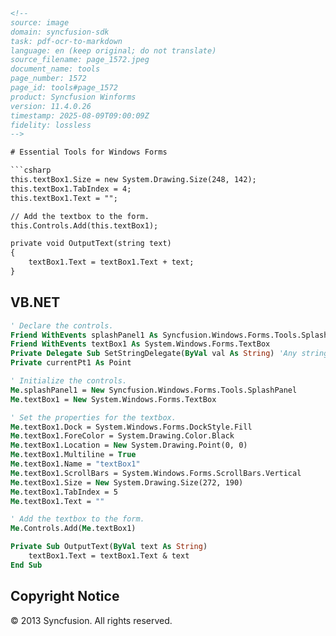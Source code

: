 ```html
<!-- 
source: image
domain: syncfusion-sdk
task: pdf-ocr-to-markdown
language: en (keep original; do not translate)
source_filename: page_1572.jpeg
document_name: tools
page_number: 1572
page_id: tools#page_1572
product: Syncfusion Winforms
version: 11.4.0.26
timestamp: 2025-08-09T09:00:09Z
fidelity: lossless
-->

# Essential Tools for Windows Forms

```csharp
this.textBox1.Size = new System.Drawing.Size(248, 142);
this.textBox1.TabIndex = 4;
this.textBox1.Text = "";

// Add the textbox to the form.
this.Controls.Add(this.textBox1);

private void OutputText(string text)
{
    textBox1.Text = textBox1.Text + text;
}
```

## VB.NET

```vb
' Declare the controls.
Friend WithEvents splashPanel1 As Syncfusion.Windows.Forms.Tools.SplashPanel
Friend WithEvents textBox1 As System.Windows.Forms.TextBox
Private Delegate Sub SetStringDelegate(ByVal val As String) 'Any string value
Private currentPt1 As Point

' Initialize the controls.
Me.splashPanel1 = New Syncfusion.Windows.Forms.Tools.SplashPanel
Me.textBox1 = New System.Windows.Forms.TextBox

' Set the properties for the textbox.
Me.textBox1.Dock = System.Windows.Forms.DockStyle.Fill
Me.textBox1.ForeColor = System.Drawing.Color.Black
Me.textBox1.Location = New System.Drawing.Point(0, 0)
Me.textBox1.Multiline = True
Me.textBox1.Name = "textBox1"
Me.textBox1.ScrollBars = System.Windows.Forms.ScrollBars.Vertical
Me.textBox1.Size = New System.Drawing.Size(272, 190)
Me.textBox1.TabIndex = 5
Me.textBox1.Text = ""

' Add the textbox to the form.
Me.Controls.Add(Me.textBox1)

Private Sub OutputText(ByVal text As String)
    textBox1.Text = textBox1.Text & text
End Sub
```

## Copyright Notice
© 2013 Syncfusion. All rights reserved.

<!-- tags: [Syncfusion, Winforms, TextBox, Controls, Tools, OutputText] keywords: [Text Box, Dockable Controls, Multiline TextBox, Scroll Bars, Tab Index, Text Property, Output Functionality, VB.NET, C#] -->
```